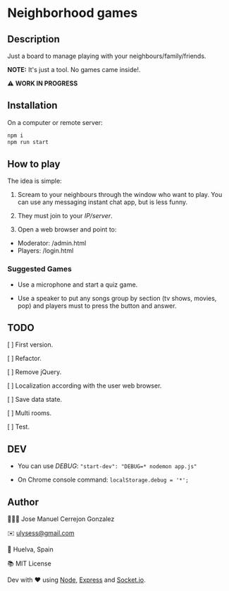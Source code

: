 # Neighborhood games

## Description

Just a board to manage playing with your neighbours/family/friends.

**NOTE:** It's just a tool. No games came inside!.

⚠️ **WORK IN PROGRESS**

## Installation

On a computer or remote server:

```bash
npm i
npm run start
```

## How to play

The idea is simple:

1. Scream to your neighbours through the window who want to play. You can use any messaging instant chat app, but is less funny.

2. They must join to your *IP/server*.

3. Open a web browser and point to:

- Moderator: /admin.html
- Players: /login.html

### Suggested Games

* Use a microphone and start a quiz game.

* Use a speaker to put any songs group by section (tv shows, movies, pop) and players must to press the button and answer.

## TODO

[ ] First version.

[ ] Refactor.

[ ] Remove jQuery.

[ ] Localization according with the user web browser.

[ ] Save data state.

[ ] Multi rooms.

[ ] Test.

## DEV

* You can use *DEBUG*: ``` "start-dev": "DEBUG=* nodemon app.js" ```

* On Chrome console command: ``` localStorage.debug = '*'; ```

## Author

👨🏻‍💻 Jose Manuel Cerrejon Gonzalez

✉️ ulysess@gmail.com

📍 Huelva, Spain

📚 MIT License

Dev with ♥️ using [Node](https://nodejs.org/), [Express](https://expressjs.com/) and [Socket.io](https://socket.io/).